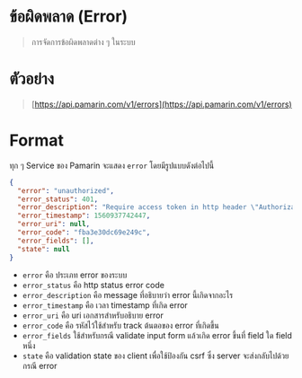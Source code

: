# ข้อผิดพลาด (Error) 

> การจัดการข้อผิดพลาดต่าง ๆ ในระบบ

# ตัวอย่าง
> [https://api.pamarin.com/v1/errors](https://api.pamarin.com/v1/errors)

# Format 
ทุก ๆ Service ของ Pamarin จะแสดง `error` โดยมีรูปแบบดังต่อไปนี้

```json
{
  "error": "unauthorized",
  "error_status": 401,
  "error_description": "Require access token in http header \"Authorization\" : \"bearer $TOKEN\"",
  "error_timestamp": 1560937742447,
  "error_uri": null,
  "error_code": "fba3e30dc69e249c",
  "error_fields": [],
  "state": null
}
```
- `error` คือ ประเภท error ของระบบ
- `error_status` คือ http status error code 
- `error_description` คือ message ที่อธิบายว่า error นี้เกิดจากอะไร  
- `error_timestamp` คือ เวลา timestamp ที่เกิด error
- `error_uri` คือ uri เอกสารสำหรับอธิบาย error 
- `error_code` คือ รหัสไว้ใช้สำหรับ track ต้นตอของ error ที่เกิดขึ้น 
- `error_fields` ใช้สำหรับกรณี validate input form แล้วเกิด error ขึ้นที่ field ใด field หนึ่ง
- `state` คือ validation state ของ client เพื่อใช้ป้องกัน csrf ซึ่ง server จะส่งกลับไปด้วยกรณี error
